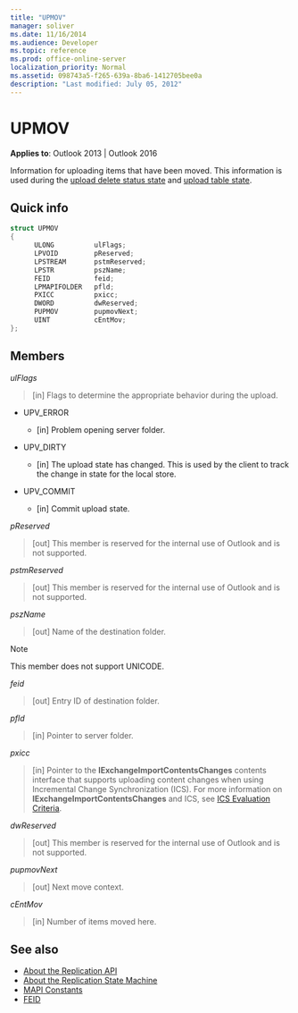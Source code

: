 ```yaml
---
title: "UPMOV"
manager: soliver
ms.date: 11/16/2014
ms.audience: Developer
ms.topic: reference
ms.prod: office-online-server
localization_priority: Normal
ms.assetid: 098743a5-f265-639a-8ba6-1412705bee0a
description: "Last modified: July 05, 2012"
---
```


# UPMOV
 
**Applies to**: Outlook 2013 | Outlook 2016 
  
Information for uploading items that have been moved. This information is used during the [upload delete status state](upload-delete-status-state.md) and [upload table state](upload-table-state.md).
  
## Quick info

```cpp
struct UPMOV 
{ 
      ULONG          ulFlags; 
      LPVOID         pReserved; 
      LPSTREAM       pstmReserved; 
      LPSTR          pszName; 
      FEID           feid; 
      LPMAPIFOLDER   pfld; 
      PXICC          pxicc; 
      DWORD          dwReserved; 
      PUPMOV         pupmovNext; 
      UINT           cEntMov; 
};
```

## Members

_ulFlags_
  
> [in] Flags to determine the appropriate behavior during the upload.
    
  - UPV_ERROR
    
    - [in] Problem opening server folder.
    
  - UPV_DIRTY
    
    - [in] The upload state has changed. This is used by the client to track the change in state for the local store.
    
  - UPV_COMMIT
    
    - [in] Commit upload state.
    
_pReserved_
  
>  [out] This member is reserved for the internal use of Outlook and is not supported. 
    
_pstmReserved_
  
>  [out] This member is reserved for the internal use of Outlook and is not supported. 
    
_pszName_
  
>  [out] Name of the destination folder. 
    
  > [!NOTE]
  > This member does not support UNICODE. 
  
_feid_
  
>  [out] Entry ID of destination folder. 
    
_pfld_
  
>  [in] Pointer to server folder. 
    
_pxicc_
  
>  [in] Pointer to the **IExchangeImportContentsChanges** contents interface that supports uploading content changes when using Incremental Change Synchronization (ICS). For more information on **IExchangeImportContentsChanges** and ICS, see [ICS Evaluation Criteria](https://msdn.microsoft.com/library/aa579252%28EXCHG.80%29.aspx).
    
_dwReserved_
  
>  [out] This member is reserved for the internal use of Outlook and is not supported. 
    
_pupmovNext_
  
>  [out] Next move context. 
    
_cEntMov_
  
>  [in] Number of items moved here. 
    
## See also

- [About the Replication API](about-the-replication-api.md)
- [About the Replication State Machine](about-the-replication-state-machine.md)
- [MAPI Constants](mapi-constants.md)
- [FEID](feid.md)

